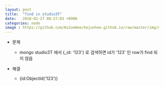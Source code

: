 ```yaml
---
layout: post
title:  "find in studio3T"
date:   2018-02-27 00:27:03 +0900
categories: node
image : https://github.com/KoJunHee/kojunhee.github.io/raw/master/img/node.jpg
---
```




- 문제

  - mongo studio3T 에서 {_id: '123'} 로 검색하면 id가 '123' 인 row가 find 되지 않음

- 해결

  - {id:ObjectId('123')}

  ​

​	
